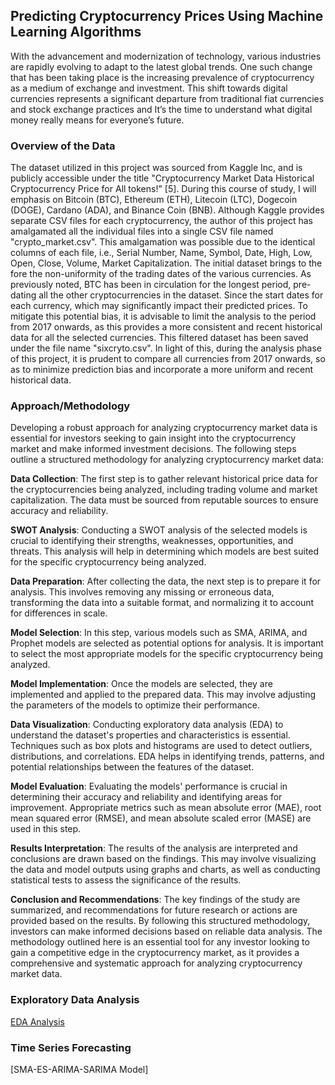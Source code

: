 ## **Predicting Cryptocurrency Prices Using Machine Learning Algorithms**

With the advancement and modernization of technology, various industries are rapidly evolving to adapt to the latest global trends. One such change that has been taking place is the increasing prevalence of cryptocurrency as a medium of exchange and investment. This shift towards digital currencies represents a significant departure from traditional fiat currencies and stock exchange practices and It’s the time to understand what digital money really means for everyone’s future.

### **Overview of the Data**

The dataset utilized in this project was sourced from Kaggle Inc, and is publicly accessible under the title "Cryptocurrency Market Data Historical Cryptocurrency Price for All tokens!" [5]. 
During this course of study, I will emphasis on Bitcoin (BTC), Ethereum (ETH), Litecoin (LTC), Dogecoin (DOGE), Cardano (ADA), and Binance Coin (BNB). Although Kaggle provides separate CSV files for each cryptocurrency, the author of this project has amalgamated all the individual files into a single CSV file named "crypto_market.csv". This amalgamation was possible due to the identical columns of each file, i.e., Serial Number, Name, Symbol, Date, High, Low, Open, Close, Volume, Market Capitalization.
The initial dataset brings to the fore the non-uniformity of the trading dates of the various currencies. As previously noted, BTC has been in circulation for the longest period, pre-dating all the other cryptocurrencies in the dataset. Since the start dates for each currency, which may significantly impact their predicted prices. To mitigate this potential bias, it is advisable to limit the analysis to the period from 2017 onwards, as this provides a more consistent and recent historical data for all the selected currencies. This filtered dataset has been saved under the file name "sixcryto.csv".
In light of this, during the analysis phase of this project, it is prudent to compare all currencies from 2017 onwards, so as to minimize prediction bias and incorporate a more uniform and recent historical data. 

### **Approach/Methodology**

Developing a robust approach for analyzing cryptocurrency market data is essential for investors seeking to gain insight into the cryptocurrency market and make informed investment decisions. The following steps outline a structured methodology for analyzing cryptocurrency market data:

**Data Collection**: The first step is to gather relevant historical price data for the cryptocurrencies being analyzed, including trading volume and market capitalization. The data must be sourced from reputable sources to ensure accuracy and reliability.

**SWOT Analysis**: Conducting a SWOT analysis of the selected models is crucial to identifying their strengths, weaknesses, opportunities, and threats. This analysis will help in determining which models are best suited for the specific cryptocurrency being analyzed.

**Data Preparation**: After collecting the data, the next step is to prepare it for analysis. This involves removing any missing or erroneous data, transforming the data into a suitable format, and normalizing it to account for differences in scale.

**Model Selection**: In this step, various models such as SMA, ARIMA, and Prophet models are selected as potential options for analysis. It is important to select the most appropriate models for the specific cryptocurrency being analyzed.

**Model Implementation**: Once the models are selected, they are implemented and applied to the prepared data. This may involve adjusting the parameters of the models to optimize their performance.

**Data Visualization**: Conducting exploratory data analysis (EDA) to understand the dataset's properties and characteristics is essential. Techniques such as box plots and histograms are used to detect outliers, distributions, and correlations. EDA helps in identifying trends, patterns, and potential relationships between the features of the dataset.

**Model Evaluation**: Evaluating the models' performance is crucial in determining their accuracy and reliability and identifying areas for improvement. Appropriate metrics such as mean absolute error (MAE), root mean squared error (RMSE), and mean absolute scaled error (MASE) are used in this step.

**Results Interpretation**: The results of the analysis are interpreted and conclusions are drawn based on the findings. This may involve visualizing the data and model outputs using graphs and charts, as well as conducting statistical tests to assess the significance of the results.

**Conclusion and Recommendations**: The key findings of the study are summarized, and recommendations for future research or actions are provided based on the results. By following this structured methodology, investors can make informed decisions based on reliable data analysis. The methodology outlined here is an essential tool for any investor looking to gain a competitive edge in the cryptocurrency market, as it provides a comprehensive and systematic approach for analyzing cryptocurrency market data.

### **Exploratory Data Analysis**

[EDA Analysis](https://github.com/shahgem/CIND-820/blob/main/Code-EDA.ipynb)

### **Time Series Forecasting**

[SMA-ES-ARIMA-SARIMA Model]

